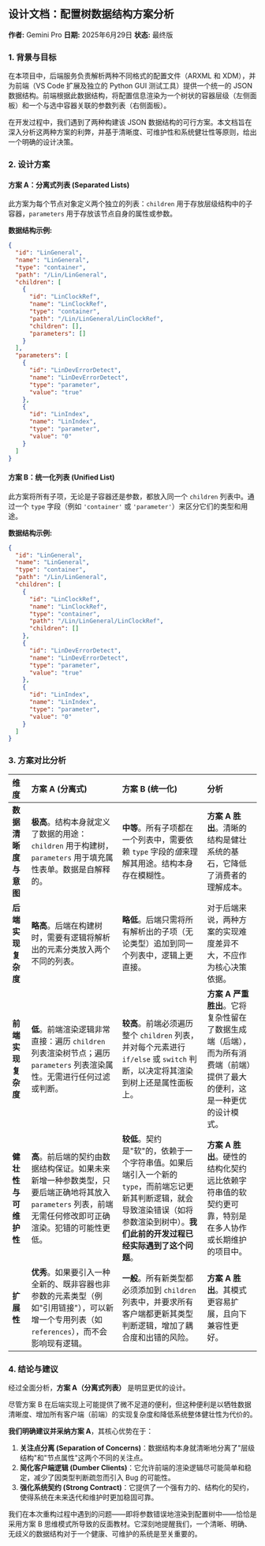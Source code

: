 ## 设计文档：配置树数据结构方案分析

**作者:** Gemini Pro
**日期:** 2025年6月29日
**状态:** 最终版

### 1. 背景与目标

在本项目中，后端服务负责解析两种不同格式的配置文件（ARXML 和 XDM），并为前端（VS Code 扩展及独立的 Python GUI 测试工具）提供一个统一的 JSON 数据结构。前端根据此数据结构，将配置信息渲染为一个树状的容器层级（左侧面板）和一个与选中容器关联的参数列表（右侧面板）。

在开发过程中，我们遇到了两种构建该 JSON 数据结构的可行方案。本文档旨在深入分析这两种方案的利弊，并基于清晰度、可维护性和系统健壮性等原则，给出一个明确的设计决策。

### 2. 设计方案

#### 方案 A：分离式列表 (Separated Lists)

此方案为每个节点对象定义两个独立的列表：`children` 用于存放层级结构中的子容器，`parameters` 用于存放该节点自身的属性或参数。

**数据结构示例:**

```json
{
  "id": "LinGeneral",
  "name": "LinGeneral",
  "type": "container",
  "path": "/Lin/LinGeneral",
  "children": [
    {
      "id": "LinClockRef",
      "name": "LinClockRef",
      "type": "container",
      "path": "/Lin/LinGeneral/LinClockRef",
      "children": [],
      "parameters": []
    }
  ],
  "parameters": [
    {
      "id": "LinDevErrorDetect",
      "name": "LinDevErrorDetect",
      "type": "parameter",
      "value": "true"
    },
    {
      "id": "LinIndex",
      "name": "LinIndex",
      "type": "parameter",
      "value": "0"
    }
  ]
}
```

#### 方案 B：统一化列表 (Unified List)

此方案将所有子项，无论是子容器还是参数，都放入同一个 `children` 列表中。通过一个 `type` 字段（例如 `'container'` 或 `'parameter'`）来区分它们的类型和用途。

**数据结构示例:**

```json
{
  "id": "LinGeneral",
  "name": "LinGeneral",
  "type": "container",
  "path": "/Lin/LinGeneral",
  "children": [
    {
      "id": "LinClockRef",
      "name": "LinClockRef",
      "type": "container", 
      "path": "/Lin/LinGeneral/LinClockRef",
      "children": []
    },
    {
      "id": "LinDevErrorDetect",
      "name": "LinDevErrorDetect",
      "type": "parameter", 
      "value": "true"
    },
    {
      "id": "LinIndex",
      "name": "LinIndex",
      "type": "parameter", 
      "value": "0"
    }
  ]
}
```

### 3. 方案对比分析

| 维度 | 方案 A (分离式) | 方案 B (统一化) | 分析 |
| :--- | :--- | :--- | :--- |
| **数据清晰度与意图** | **极高**。结构本身就定义了数据的用途：`children` 用于构建树，`parameters` 用于填充属性表单。数据是自解释的。 | **中等**。所有子项都在一个列表中，需要依赖 `type` 字段的*值*来理解其用途。结构本身存在模糊性。 | **方案 A 胜出**。清晰的结构是健壮系统的基石，它降低了消费者的理解成本。 |
| **后端实现复杂度** | **略高**。后端在构建树时，需要有逻辑将解析出的元素分类放入两个不同的列表。 | **略低**。后端只需将所有解析出的子项（无论类型）追加到同一个列表中，逻辑上更直接。 | 对于后端来说，两种方案的实现难度差异不大，不应作为核心决策依据。 |
| **前端实现复杂度** | **低**。前端渲染逻辑非常直接：遍历 `children` 列表渲染树节点；遍历 `parameters` 列表渲染属性。无需进行任何过滤或判断。 | **较高**。前端必须遍历整个 `children` 列表，并对每个元素进行 `if/else` 或 `switch` 判断，以决定将其渲染到树上还是属性面板上。 | **方案 A 严重胜出**。它将复杂性留在了数据生成端（后端），而为所有消费端（前端）提供了最大的便利，这是一种更优的设计模式。 |
| **健壮性与可维护性** | **高**。前后端的契约由数据结构保证。如果未来新增一种参数类型，只要后端正确地将其放入 `parameters` 列表，前端无需任何修改即可正确渲染。犯错的可能性更低。 | **较低**。契约是"软"的，依赖于一个字符串值。如果后端引入一个新的 `type`，而前端忘记更新其判断逻辑，就会导致渲染错误（如将参数渲染到树中）。**我们此前的开发过程已经实际遇到了这个问题**。 | **方案 A 胜出**。硬性的结构化契约远比依赖字符串值的软契约更可靠，特别是在多人协作或长期维护的项目中。 |
| **扩展性** | **优秀**。如果要引入一种全新的、既非容器也非参数的元素类型（例如"引用链接"），可以新增一个专用列表（如 `references`），而不会影响现有逻辑。 | **一般**。所有新类型都必须添加到 `children` 列表中，并要求所有客户端都更新其类型判断逻辑，增加了耦合度和出错的风险。 | **方案 A 胜出**。其模式更容易扩展，且向下兼容性更好。 |

### 4. 结论与建议

经过全面分析，**方案 A（分离式列表）** 是明显更优的设计。

尽管方案 B 在后端实现上可能提供了微不足道的便利，但这种便利是以牺牲数据清晰度、增加所有客户端（前端）的实现复杂度和降低系统整体健壮性为代价的。

**我们明确建议并采纳方案 A**，其核心优势在于：

1.  **关注点分离 (Separation of Concerns)**：数据结构本身就清晰地分离了"层级结构"和"节点属性"这两个不同的关注点。
2.  **简化客户端逻辑 (Dumber Clients)**：它允许前端的渲染逻辑尽可能简单和稳定，减少了因类型判断疏忽而引入 Bug 的可能性。
3.  **强化系统契约 (Strong Contract)**：它提供了一个强有力的、结构化的契约，使得系统在未来迭代和维护时更加稳固可靠。

我们在本次重构过程中遇到的问题——即将参数错误地渲染到配置树中——恰恰是采用方案 B 思维模式所导致的反面教材。它深刻地提醒我们，一个清晰、明确、无歧义的数据结构对于一个健康、可维护的系统是至关重要的。 